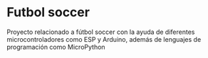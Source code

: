 # Futbol soccer
Proyecto relacionado a fútbol soccer con la ayuda de diferentes microcontroladores como ESP y Arduino, además de lenguajes de programación como MicroPython
